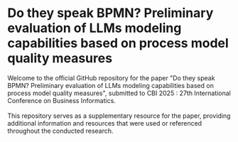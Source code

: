 # Do they speak BPMN? Preliminary evaluation of LLMs modeling capabilities based on process model quality measures

Welcome to the official GitHub repository for the paper "Do they speak BPMN? Preliminary evaluation of LLMs modeling capabilities based on process model quality measures", submitted to CBI 2025 : 27th International Conference on Business Informatics.<br/><br/> 
This repository serves as a supplementary resource for the paper, providing additional information and resources that were used or referenced throughout the conducted research.
